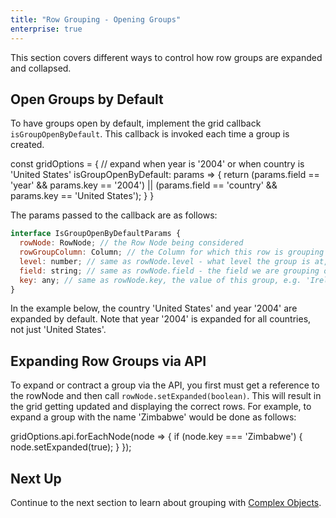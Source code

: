 ```yaml
---
title: "Row Grouping - Opening Groups"
enterprise: true
---
```


This section covers different ways to control how row groups are expanded and collapsed.

## Open Groups by Default

To have groups open by default, implement the grid callback `isGroupOpenByDefault`. This callback is invoked
each time a group is created.

<snippet>
const gridOptions = {
    // expand when year is '2004' or when country is 'United States'
    isGroupOpenByDefault: params => {
        return (params.field == 'year' && params.key == '2004') ||
            (params.field == 'country' && params.key == 'United States');
    }
}
</snippet>

The params passed to the callback are as follows:

```js
interface IsGroupOpenByDefaultParams {
  rowNode: RowNode; // the Row Node being considered
  rowGroupColumn: Column; // the Column for which this row is grouping
  level: number; // same as rowNode.level - what level the group is at, e.g. 0 for top level, 1 for second etc
  field: string; // same as rowNode.field - the field we are grouping on, e.g. 'country'
  key: any; // same as rowNode.key, the value of this group, e.g. 'Ireland'
}
```

In the example below, the country 'United States' and year '2004' are expanded by default. Note that year '2004' is expanded for all
countries, not just 'United States'.

<grid-example title='Open by Default' name='open-by-default' type='generated' options='{ "enterprise": true, "exampleHeight": 515, "modules": ["clientside", "rowgrouping"] }'></grid-example>

## Expanding Row Groups via API

To expand or contract a group via the API, you first must get a reference to the rowNode and then call `rowNode.setExpanded(boolean)`. This will result in the grid getting updated and displaying the correct rows. For example, to expand a group with the name 'Zimbabwe' would be done as follows:

<snippet>
gridOptions.api.forEachNode(node => {
    if (node.key === 'Zimbabwe') {
        node.setExpanded(true);
    }
});
</snippet>

## Next Up

Continue to the next section to learn about grouping with [Complex Objects](../grouping-complex-objects/).